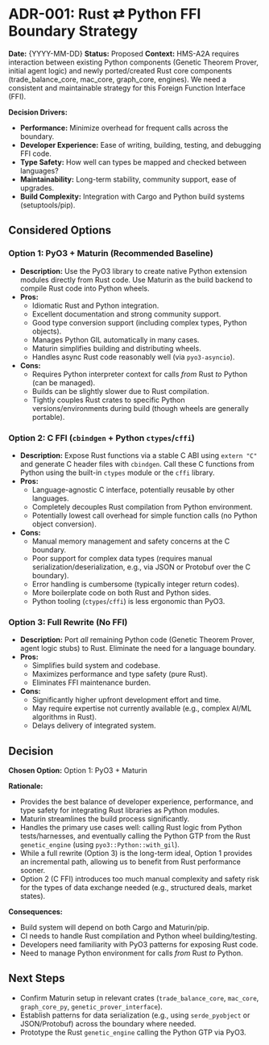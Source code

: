 # ADR-001: Rust ⇄ Python FFI Boundary Strategy

**Date:** {YYYY-MM-DD}
**Status:** Proposed
**Context:** HMS-A2A requires interaction between existing Python components (Genetic Theorem Prover, initial agent logic) and newly ported/created Rust core components (trade_balance_core, mac_core, graph_core, engines). We need a consistent and maintainable strategy for this Foreign Function Interface (FFI).

**Decision Drivers:**
*   **Performance:** Minimize overhead for frequent calls across the boundary.
*   **Developer Experience:** Ease of writing, building, testing, and debugging FFI code.
*   **Type Safety:** How well can types be mapped and checked between languages?
*   **Maintainability:** Long-term stability, community support, ease of upgrades.
*   **Build Complexity:** Integration with Cargo and Python build systems (setuptools/pip).

## Considered Options

### Option 1: PyO3 + Maturin (Recommended Baseline)

*   **Description:** Use the PyO3 library to create native Python extension modules directly from Rust code. Use Maturin as the build backend to compile Rust code into Python wheels.
*   **Pros:**
    *   Idiomatic Rust and Python integration.
    *   Excellent documentation and strong community support.
    *   Good type conversion support (including complex types, Python objects).
    *   Manages Python GIL automatically in many cases.
    *   Maturin simplifies building and distributing wheels.
    *   Handles async Rust code reasonably well (via `pyo3-asyncio`).
*   **Cons:**
    *   Requires Python interpreter context for calls *from* Rust *to* Python (can be managed).
    *   Builds can be slightly slower due to Rust compilation.
    *   Tightly couples Rust crates to specific Python versions/environments during build (though wheels are generally portable).

### Option 2: C FFI (`cbindgen` + Python `ctypes`/`cffi`)

*   **Description:** Expose Rust functions via a stable C ABI using `extern "C"` and generate C header files with `cbindgen`. Call these C functions from Python using the built-in `ctypes` module or the `cffi` library.
*   **Pros:**
    *   Language-agnostic C interface, potentially reusable by other languages.
    *   Completely decouples Rust compilation from Python environment.
    *   Potentially lowest call overhead for simple function calls (no Python object conversion).
*   **Cons:**
    *   Manual memory management and safety concerns at the C boundary.
    *   Poor support for complex data types (requires manual serialization/deserialization, e.g., via JSON or Protobuf over the C boundary).
    *   Error handling is cumbersome (typically integer return codes).
    *   More boilerplate code on both Rust and Python sides.
    *   Python tooling (`ctypes`/`cffi`) is less ergonomic than PyO3.

### Option 3: Full Rewrite (No FFI)

*   **Description:** Port *all* remaining Python code (Genetic Theorem Prover, agent logic stubs) to Rust. Eliminate the need for a language boundary.
*   **Pros:**
    *   Simplifies build system and codebase.
    *   Maximizes performance and type safety (pure Rust).
    *   Eliminates FFI maintenance burden.
*   **Cons:**
    *   Significantly higher upfront development effort and time.
    *   May require expertise not currently available (e.g., complex AI/ML algorithms in Rust).
    *   Delays delivery of integrated system.

## Decision

**Chosen Option:** Option 1: PyO3 + Maturin

**Rationale:**
*   Provides the best balance of developer experience, performance, and type safety for integrating Rust libraries as Python modules.
*   Maturin streamlines the build process significantly.
*   Handles the primary use cases well: calling Rust logic from Python tests/harnesses, and eventually calling the Python GTP from the Rust `genetic_engine` (using `pyo3::Python::with_gil`).
*   While a full rewrite (Option 3) is the long-term ideal, Option 1 provides an incremental path, allowing us to benefit from Rust performance sooner.
*   Option 2 (C FFI) introduces too much manual complexity and safety risk for the types of data exchange needed (e.g., structured deals, market states).

**Consequences:**
*   Build system will depend on both Cargo and Maturin/pip.
*   CI needs to handle Rust compilation and Python wheel building/testing.
*   Developers need familiarity with PyO3 patterns for exposing Rust code.
*   Need to manage Python environment for calls *from* Rust *to* Python.

## Next Steps
*   Confirm Maturin setup in relevant crates (`trade_balance_core`, `mac_core`, `graph_core_py`, `genetic_prover_interface`).
*   Establish patterns for data serialization (e.g., using `serde_pyobject` or JSON/Protobuf) across the boundary where needed.
*   Prototype the Rust `genetic_engine` calling the Python GTP via PyO3. 